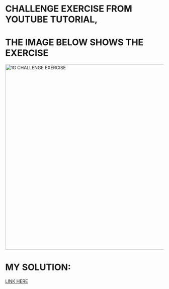 # CHALLENGE EXERCISE FROM YOUTUBE TUTORIAL, 
# THE IMAGE BELOW SHOWS THE EXERCISE
<img width="590" alt="1G CHALLENGE EXERCISE " src="https://github.com/user-attachments/assets/e9b9813b-85e9-4aa7-b781-70f00a9fef69">

# MY SOLUTION:
[LINK HERE](1g.html (file://DESKTOP-AAPLQVD/Users/Shalom%20Green/OneDrive/Desktop/SuperSimpleDev/Intro-to-HTML%26CSS/Exercise%201.html/1g.html)
)

